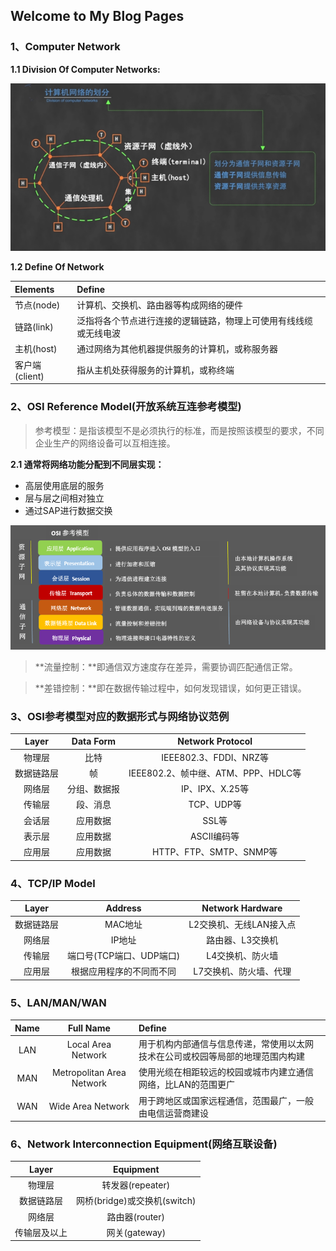 ## Welcome to My Blog Pages

### **1、Computer Network**
**1.1 Division Of Computer Networks:**

![division](https://github.com/sheldonjie/picture.github.io/blob/master/division.png?raw=true)

**1.2 Define Of Network**

|Elements|Define|
|:----|:----|
|节点(node)|计算机、交换机、路由器等构成网络的硬件|
|链路(link)|泛指将各个节点进行连接的逻辑链路，物理上可使用有线线缆或无线电波|
|主机(host)|通过网络为其他机器提供服务的计算机，或称服务器|
|客户端(client)|指从主机处获得服务的计算机，或称终端|

### **2、OSI Reference Model(开放系统互连参考模型)**

> 参考模型：是指该模型不是必须执行的标准，而是按照该模型的要求，不同企业生产的网络设备可以互相连接。

**2.1 通常将网络功能分配到不同层实现：**

- 高层使用底层的服务
- 层与层之间相对独立
- 通过SAP进行数据交换

![OSI](https://github.com/sheldonjie/picture.github.io/blob/master/OSI.png?raw=true)



> **流量控制：**即通信双方速度存在差异，需要协调匹配通信正常。<br />

> **差错控制：**即在数据传输过程中，如何发现错误，如何更正错误。

### **3、OSI参考模型对应的数据形式与网络协议范例** ###

|Layer|Data Form|Network Protocol|
|:----:|:----:|:----:|
|物理层|比特|IEEE802.3、FDDI、NRZ等|
|数据链路层|帧|IEEE802.2、帧中继、ATM、PPP、HDLC等|
|网络层|分组、数据报|IP、IPX、X.25等|
|传输层|段、消息|TCP、UDP等|
|会话层|应用数据|SSL等|
|表示层|应用数据|ASCII编码等|
|应用层|应用数据|HTTP、FTP、SMTP、SNMP等|

### **4、TCP/IP Model** ###

|Layer|Address|Network Hardware|
|:----:|:----:|:----:|
|数据链路层|MAC地址|L2交换机、无线LAN接入点|
|网络层|IP地址|路由器、L3交换机|
|传输层|端口号(TCP端口、UDP端口)|L4交换机、防火墙|
|应用层|根据应用程序的不同而不同|L7交换机、防火墙、代理|

### **5、LAN/MAN/WAN** ###

|Name|Full Name|Define|
|:----:|:----:|:----|
|LAN|Local Area Network|用于机构内部通信与信息传递，常使用以太网技术在公司或校园等局部的地理范围内构建|
|MAN|Metropolitan Area Network|使用光缆在相距较远的校园或城市内建立通信网络，比LAN的范围更广|
|WAN|Wide Area Network|用于跨地区或国家远程通信，范围最广，一般由电信运营商建设|

### **6、Network Interconnection Equipment(网络互联设备)** ###

|Layer|Equipment|
|:----:|:----:|
|物理层|转发器(repeater)|
|数据链路层|网桥(bridge)或交换机(switch)|
|网络层|路由器(router)|
|传输层及以上|网关(gateway)|
